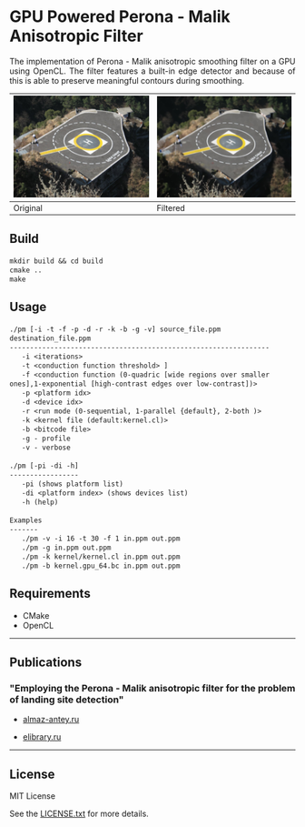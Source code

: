 # GPU Powered Perona - Malik Anisotropic Filter

<div align=justify>

The implementation of Perona - Malik anisotropic smoothing filter on a GPU using OpenCL. The filter features a built-in edge detector and because of this is able to preserve meaningful contours during smoothing.

</div>

| ![o](assets/in.png) | ![p](assets/out.png) |
| --- | --- |
| Original | Filtered |

## Build

```
mkdir build && cd build
cmake ..
make
```

## Usage

```
./pm [-i -t -f -p -d -r -k -b -g -v] source_file.ppm destination_file.ppm
----------------------------------------------------------------
   -i <iterations>
   -t <conduction function threshold> ]
   -f <conduction function (0-quadric [wide regions over smaller ones],1-exponential [high-contrast edges over low-contrast])>
   -p <platform idx>
   -d <device idx>
   -r <run mode (0-sequential, 1-parallel {default}, 2-both )>
   -k <kernel file (default:kernel.cl)>
   -b <bitcode file>
   -g - profile
   -v - verbose

./pm [-pi -di -h]
-----------------
   -pi (shows platform list)
   -di <platform index> (shows devices list)
   -h (help)

Examples
-------
   ./pm -v -i 16 -t 30 -f 1 in.ppm out.ppm
   ./pm -g in.ppm out.ppm
   ./pm -k kernel/kernel.cl in.ppm out.ppm
   ./pm -b kernel.gpu_64.bc in.ppm out.ppm
```

## Requirements

* CMake
* OpenCL

---

## Publications

### "Employing the Perona - Malik anisotropic filter for the problem of landing site detection"

* [almaz-antey.ru](http://www.almaz-antey.ru/upload/iblock/2d0/2d0c18ca574e557dd905f2b56bbe462e.pdf)

* [elibrary.ru](https://elibrary.ru/item.asp?id=30507851)

---

## License

MIT License

See the [LICENSE.txt](LICENSE.txt) for more details.